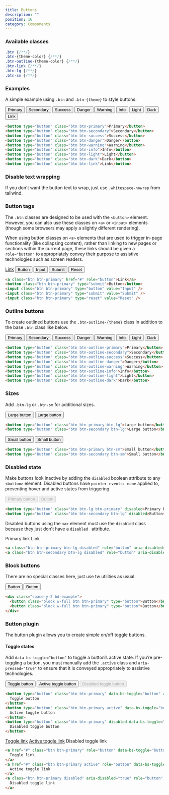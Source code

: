 ```yaml
---
title: Buttons
description: ""
position: 16
category: Components
---
```


### Available classes

```css
.btn {/**/}
.btn-{theme-color} {/**/}
.btn-outline-{theme-color} {/**/}
.btn-link {/**/}
.btn-lg {/**/}
.btn-sm {/**/}
```


### Examples

A simple example using `.btn` and `.btn-{theme}` to style buttons.

<div class="flex flex-wrap gap-1 bd-example">
  <button type="button" class="btn btn-primary">Primary</button>
  <button type="button" class="btn btn-secondary">Secondary</button>
  <button type="button" class="btn btn-success">Success</button>
  <button type="button" class="btn btn-danger">Danger</button>
  <button type="button" class="btn btn-warning">Warning</button>
  <button type="button" class="btn btn-info">Info</button>
  <button type="button" class="btn btn-light">Light</button>
  <button type="button" class="btn btn-dark">Dark</button>
  <button type="button" class="btn btn-link">Link</button>
</div>

```html
<button type="button" class="btn btn-primary">Primary</button>
<button type="button" class="btn btn-secondary">Secondary</button>
<button type="button" class="btn btn-success">Success</button>
<button type="button" class="btn btn-danger">Danger</button>
<button type="button" class="btn btn-warning">Warning</button>
<button type="button" class="btn btn-info">Info</button>
<button type="button" class="btn btn-light">Light</button>
<button type="button" class="btn btn-dark">Dark</button>
<button type="button" class="btn btn-link">Link</button>
```

### Disable text wrapping

If you don't want the button text to wrap, just use `.whitespace-nowrap` from tailwind.

### Button tags

The `.btn` classes are designed to be used with the `<button>` element. However, you can also use these classes on `<a>` or `<input>` elements (though some browsers may apply a slightly different rendering).

When using button classes on `<a>` elements that are used to trigger in-page functionality (like collapsing content), rather than linking to new pages or sections within the current page, these links should be given a `role="button"` to appropriately convey their purpose to assistive technologies such as screen readers.

<div class="bd-example">
  <a class="btn btn-primary" href="#" role="button">Link</a>
  <button class="btn btn-primary" type="submit">Button</button>
  <input class="btn btn-primary" type="button" value="Input">
  <input class="btn btn-primary" type="submit" value="Submit">
  <input class="btn btn-primary" type="reset" value="Reset">
</div>

```html
<a class="btn btn-primary" href="#" role="button">Link</a>
<button class="btn btn-primary" type="submit">Button</button>
<input class="btn btn-primary" type="button" value="Input" />
<input class="btn btn-primary" type="submit" value="Submit" />
<input class="btn btn-primary" type="reset" value="Reset" />
```

### Outline buttons

To create outlined buttons use the `.btn-outline-{theme}` class in addition to the base `.btn` class like below.

<div class="flex flex-wrap gap-1 bd-example ">
  <button type="button" class="btn btn-outline-primary">Primary</button>
  <button type="button" class="btn btn-outline-secondary">Secondary</button>
  <button type="button" class="btn btn-outline-success">Success</button>
  <button type="button" class="btn btn-outline-danger">Danger</button>
  <button type="button" class="btn btn-outline-warning">Warning</button>
  <button type="button" class="btn btn-outline-info">Info</button>
  <button type="button" class="btn btn-outline-light">Light</button>
  <button type="button" class="btn btn-outline-dark">Dark</button>
</div>

```html
<button type="button" class="btn btn-outline-primary">Primary</button>
<button type="button" class="btn btn-outline-secondary">Secondary</button>
<button type="button" class="btn btn-outline-success">Success</button>
<button type="button" class="btn btn-outline-danger">Danger</button>
<button type="button" class="btn btn-outline-warning">Warning</button>
<button type="button" class="btn btn-outline-info">Info</button>
<button type="button" class="btn btn-outline-light">Light</button>
<button type="button" class="btn btn-outline-dark">Dark</button>
```

### Sizes

Add `.btn-lg` or `.btn-sm` for additional sizes.

<div class="bd-example">
  <button type="button" class="btn btn-primary btn-lg">Large button</button>
  <button type="button" class="btn btn-secondary btn-lg">Large button</button>
</div>

```html
<button type="button" class="btn btn-primary btn-lg">Large button</button>
<button type="button" class="btn btn-secondary btn-lg">Large button</button>
```

<div class="bd-example">
  <button type="button" class="btn btn-primary btn-sm">Small button</button>
  <button type="button" class="btn btn-secondary btn-sm">Small button</button>
</div>

```html
<button type="button" class="btn btn-primary btn-sm">Small button</button>
<button type="button" class="btn btn-secondary btn-sm">Small button</button>
```

### Disabled state

Make buttons look inactive by adding the `disabled` boolean attribute to any `<button>` element. Disabled buttons have `pointer-events: none` applied to, preventing hover and active states from triggering.

<div class="bd-example">
  <button type="button" class="btn btn-lg btn-primary" disabled>Primary button</button>
  <button type="button" class="btn btn-secondary btn-lg" disabled>Button</button>
</div>

```html
<button type="button" class="btn btn-lg btn-primary" disabled>Primary button</button>
<button type="button" class="btn btn-secondary btn-lg" disabled>Button</button>
```

Disabled buttons using the `<a>` element must use the `disabled` class because they just don't have a `disabled ` attribute.

<div class="bd-example">
  <a class="btn btn-primary btn-lg disabled" role="button" aria-disabled="true">Primary link</a>
  <a class="btn btn-secondary btn-lg disabled" role="button" aria-disabled="true">Link</a>
</div>

```html
<a class="btn btn-primary btn-lg disabled" role="button" aria-disabled="true">Primary link</a>
<a class="btn btn-secondary btn-lg disabled" role="button" aria-disabled="true">Link</a>
```

### Block buttons

There are no special classes here, just use tw utilities as usual.

<div class="space-y-2 bd-example">
    <button class="block w-full btn btn-primary" type="button">Button</button>
    <button class="block w-full btn btn-primary" type="button">Button</button>
</div>

```html
<div class="space-y-2 bd-example">
  <button class="block w-full btn btn-primary" type="button">Button</button>
  <button class="block w-full btn btn-primary" type="button">Button</button>
</div>
```

### Button plugin

The button plugin allows you to create simple on/off toggle buttons.

#### Toggle states

Add `data-bs-toggle="button"` to toggle a button’s active state. If you’re pre-toggling a button, you must manually add the `.active` class and `aria-pressed="true"` to ensure that it is conveyed appropriately to assistive technologies.

<div class="bd-example">
  <button type="button" class="btn btn-primary" data-bs-toggle="button" autocomplete="off">Toggle button</button>
  <button type="button" class="btn btn-primary active" data-bs-toggle="button" autocomplete="off"
    aria-pressed="true">Active toggle button</button>
  <button type="button" class="btn btn-primary" disabled data-bs-toggle="button" autocomplete="off">Disabled toggle
    button</button>
</div>

```html
<button type="button" class="btn btn-primary" data-bs-toggle="button" autocomplete="off">
  Toggle button
</button>
<button type="button" class="btn btn-primary active" data-bs-toggle="button" autocomplete="off" aria-pressed="true">
  Active toggle button
</button>
<button type="button" class="btn btn-primary" disabled data-bs-toggle="button" autocomplete="off">
  Disabled toggle button
</button>
```

<div class="bd-example">
  <a href="#" class="btn btn-primary" role="button" data-bs-toggle="button">Toggle link</a>
  <a href="#" class="btn btn-primary active" role="button" data-bs-toggle="button" aria-pressed="true">Active toggle
    link</a>
  <a class="btn btn-primary disabled" aria-disabled="true" role="button" data-bs-toggle="button">Disabled toggle
    link</a>
</div>

```html
<a href="#" class="btn btn-primary" role="button" data-bs-toggle="button">
  Toggle link
</a>
<a href="#" class="btn btn-primary active" role="button" data-bs-toggle="button" aria-pressed="true">
  Active toggle link
</a>
<a class="btn btn-primary disabled" aria-disabled="true" role="button" data-bs-toggle="button">
  Disabled toggle link
</a>
```

